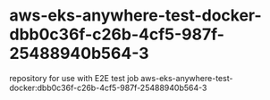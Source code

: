 # aws-eks-anywhere-test-docker-dbb0c36f-c26b-4cf5-987f-25488940b564-3
repository for use with E2E test job aws-eks-anywhere-test-docker:dbb0c36f-c26b-4cf5-987f-25488940b564-3
